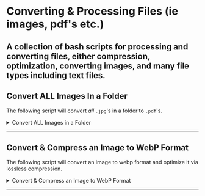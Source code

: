 # Converting & Processing Files (ie images, pdf's etc.)
A collection of bash scripts for processing and converting files, either compression, optimization, converting images, and many file types including text files.
---

## **Convert ALL Images In a Folder**
The following script will convert *all* ```.jpg```'s in a folder to ```.pdf```'s.

<details>
  <summary>Convert ALL Images in a Folder</summary>

**Details**
- Converts all ```.jpg```'s in a folder to ```.pdf```'s.

```bash
# only works for '.jpg' files
# uses the "convert" util of imagemagick

for f in *.jpg; do
  convert ./"$f" ./"${f%.jpg}.pdf"
done
```

</details>


---

## **Convert & Compress an Image to WebP Format**
The following script will convert an image to webp format and optimize it via lossless compression.

<details>
  <summary>Convert & Compress an Image to WebP Format</summary>
  
**Details**
- Below you call the ```cwebp``` function
- Pass it the ```-q``` flag which sets the quality
  - Accepts any value from 0-100.
  - ```100``` means NO compression
  - ```0``` means 100% compression
  - For best results set it to ```70``` or ```80``` (ie below ```90```).
  
```bash
# Syntax: 
# cwebp -q <0-100> <input_file> -o <output_file>

cwebp -q 80 inputImg.png -o outputImg.webp
```
  

</details>

---

